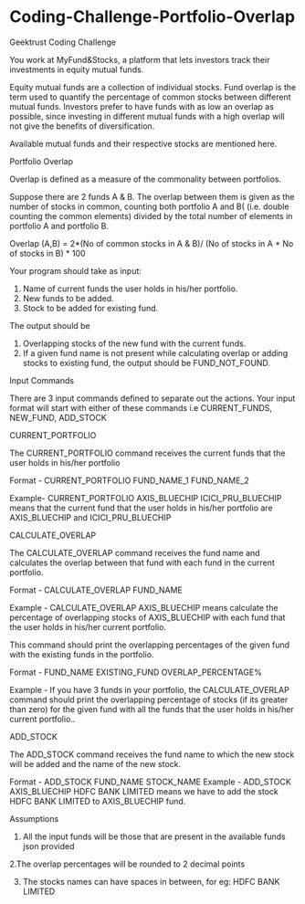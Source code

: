 # Coding-Challenge-Portfolio-Overlap
Geektrust Coding Challenge

You work at MyFund&Stocks, a platform that lets investors track their investments in equity mutual funds.

Equity mutual funds are a collection of individual stocks. Fund overlap is the term used to quantify the percentage of common stocks between different mutual funds. Investors prefer to have funds with as low an overlap as possible, since investing in different mutual funds with a high overlap will not give the benefits of diversification.

Available mutual funds and their respective stocks are mentioned here.


Portfolio Overlap

Overlap is defined as a measure of the commonality between portfolios.

Suppose there are 2 funds A & B. The overlap between them is given as the number of stocks
in common, counting both portfolio A and B( (i.e. double counting the common elements)
divided by the total number of elements in portfolio A and portfolio B.


Overlap (A,B) = 2*(No of common stocks in A & B)/ (No of stocks in A + No of stocks in B) * 100


Your program should take as input:

1. Name of current funds the user holds in his/her portfolio.
2. New funds to be added.
3. Stock to be added for existing fund.

The output should be
1. Overlapping stocks of the new fund with the current funds.
2. If a given fund name is not present while calculating overlap or adding stocks to existing fund, the output should be FUND_NOT_FOUND.


Input Commands

There are 3 input commands defined to separate out the actions. Your input format will start with either of these commands i.e CURRENT_FUNDS, NEW_FUND, ADD_STOCK

CURRENT_PORTFOLIO

The CURRENT_PORTFOLIO command receives the current funds that the user holds in his/her portfolio


Format - CURRENT_PORTFOLIO FUND_NAME_1 FUND_NAME_2

Example- CURRENT_PORTFOLIO AXIS_BLUECHIP ICICI_PRU_BLUECHIP means that the current fund that the user holds in his/her portfolio are AXIS_BLUECHIP and ICICI_PRU_BLUECHIP

CALCULATE_OVERLAP

The CALCULATE_OVERLAP command receives the fund name and calculates the overlap between that fund with each fund in the current portfolio.


Format - CALCULATE_OVERLAP FUND_NAME

Example - CALCULATE_OVERLAP AXIS_BLUECHIP means calculate the percentage of overlapping stocks of AXIS_BLUECHIP with each fund that the user holds in his/her current portfolio.

This command should print the overlapping percentages of the given fund with the existing funds in the portfolio.

Format - FUND_NAME EXISTING_FUND OVERLAP_PERCENTAGE%

Example - If you have 3 funds in your portfolio, the CALCULATE_OVERLAP command should print the overlapping percentage of stocks (if its greater than zero) for the given fund with all the funds that the user holds in his/her current portfolio..

ADD_STOCK

The ADD_STOCK command receives the fund name to which the new stock will be added and the name of the new stock.

Format - ADD_STOCK FUND_NAME STOCK_NAME
Example - ADD_STOCK AXIS_BLUECHIP HDFC BANK LIMITED means we have to add the stock HDFC BANK LIMITED to AXIS_BLUECHIP fund.

Assumptions

1. All the input funds will be those that are present in the available funds json provided

2.The overlap percentages will be rounded to 2 decimal points

3. The stocks names can have spaces in between, for eg: HDFC BANK LIMITED
